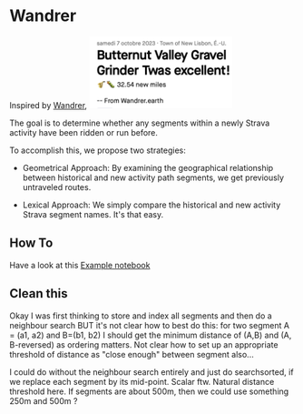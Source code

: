 # Wandrer
Inspired by [Wandrer](https://wandrer.earth), 
<img src="https://github.com/dsleo/wandrer/blob/main/img/strava.png" width="50%" height="40%">

The goal is to determine whether any segments within a newly Strava activity have been ridden or run before.  

To accomplish this, we propose two strategies:

* Geometrical Approach: By examining the geographical relationship between historical and new activity path segments, we get previously untraveled routes.

* Lexical Approach: We simply compare the historical and new activity Strava segment names. It's that easy.

## How To
Have a look at this [Example notebook](https://github.com/dsleo/wandrer/blob/main/notebooks/Example.ipynb)

## Clean this
Okay I was first thinking to store and index all segments and then do a neighbour search BUT it's not clear how to best do this: for two segment A = (a1, a2) and B=(b1, b2) I should get the minimum distance of (A,B) and (A, B-reversed) as ordering matters. Not clear how to set up an appropriate threshold of distance as "close enough" between segment also...

I could do without the neighbour search entirely and just do searchsorted, if we replace each segment by its mid-point. Scalar ftw. Natural distance threshold here. If segments are about 500m, then we could use something 250m and 500m ?